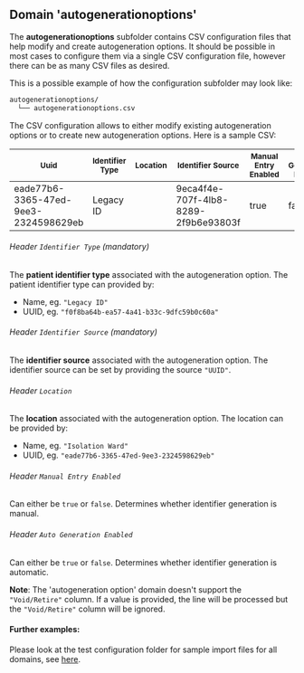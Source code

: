 ## Domain 'autogenerationoptions'

The **autogenerationoptions** subfolder contains CSV configuration files that help
modify and create autogeneration options. It should be possible in most cases to
configure them via a single CSV configuration file, however there can be as
many CSV files as desired.

This is a possible example of how the configuration subfolder may look like:
```bash
autogenerationoptions/
  └── autogenerationoptions.csv
```
The CSV configuration allows to either modify existing autogeneration options or to
create new autogeneration options. Here is a sample CSV:

| <sub>Uuid</sub>                                 | <sub>Identifier Type</sub> | <sub>Location</sub>      | <sub>Identifier Source</sub>                    | <sub>Manual Entry Enabled</sub> | <sub>Auto Generation Enabled</sub> | <sub>Sort Weight</sub> | <sub>_order:2000</sub> |
|--------------------------------------|-----------------|---------------|--------------------------------------|----------------------|-------------------------|-------------|-------------|
| eade77b6-3365-47ed-9ee3-2324598629eb | Legacy ID       |  | 9eca4f4e-707f-4lb8-8289-2f9b6e93803f | true                 | false                   |             |             |



###### Header `Identifier Type` *(mandatory)*
The **patient identifier type** associated with the autogeneration option. The patient identifier type can provided by:

* Name, eg. `"Legacy ID"`
* UUID, eg. `"f0f8ba64b-ea57-4a41-b33c-9dfc59b0c60a"`

###### Header `Identifier Source` *(mandatory)*
The **identifier source** associated with the autogeneration option. The identifier source can be set by providing the source `"UUID"`.


###### Header `Location`
The **location** associated with the autogeneration option. The location can be provided by:

* Name, eg. `"Isolation Ward"` 
* UUID, eg. `"eade77b6-3365-47ed-9ee3-2324598629eb"`

###### Header `Manual Entry Enabled`
Can either be `true` or `false`. Determines whether identifier generation is manual.

###### Header `Auto Generation Enabled` 
Can either be `true` or `false`. Determines whether identifier generation is automatic.

**Note**: The 'autogeneration option' domain doesn't support the `"Void/Retire"` column. If a value is provided, the line will be processed but the `"Void/Retire"` column will be ignored. 

#### Further examples:
Please look at the test configuration folder for sample import files for all domains, see
[here](../api/src/test/resources/testAppDataDir/configuration).